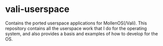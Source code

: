 # vali-userspace
Contains the ported userspace applications for MollenOS(/Vali). This repository contains all the userspace work that I do for the operating system, and also provides a basis and examples of how to develop for the OS.
